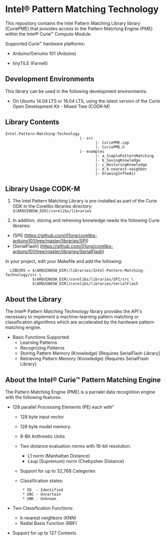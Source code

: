 # Intel® Pattern Matching Technology

This repository contains the Intel Pattern Matching Library library (CuriePME) that provides access to the Pattern Matching Engine (PME) within the Intel® Curie™ Compute Module. 

Supported Curie™ hardware platforms:

* Arduino/Genuino 101 (Arduino)

* tinyTILE (Farnell)


## Development Environments

This library can be used in the following development environments:

* On Ubuntu 14.04 LTS or 16.04 LTS, using the latest version of the Curie Open Development Kit - Mixed Tree (CODK-M)

## Library Contents
```
Intel-Pattern-Matching-Technology
                                 |- src
                                        |- CuriePME.cpp
                                        |- CuriePME.h
                                 |- examples
                                        |- a_SimplePatternMatching
                                        |- b_SavingKnowledge
                                        |- c_RestoringKnowledge
                                        |- d_k-nearest-neighbor
                                        |- DrawingInTheAir 
```

## Library Usage CODK-M

1. The Intel Pattern Matching Library is pre-installed as part of the Curie ODK in the Corelibs libraries directory:  `$(ARDUINOSW_DIR)/corelibs/libraries `

2. In addition, storing and retreiving knowledge needs the following Curie libraries:
  * [SPI] (https://github.com/01org/corelibs-arduino101/tree/master/libraries/SPI)
  * [SerialFlash] (https://github.com/01org/corelibs-arduino101/tree/master/libraries/SerialFlash)

  In your project, edit your Makefile and add the following:

  ```
    LIBDIRS = $(ARDUINOSW_DIR)/libraries/Intel-Pattern-Matching-Technology/src \
	          $(ARDUINOSW_DIR)/corelibs/libraries/SPI/src \
	          $(ARDUINOSW_DIR)/corelibs/libraries/SerialFlash

  ```

## About the Library
The Intel® Pattern Matching Technology library provides the API's necessary to implement a machine-learning pattern matching or classification algorithms which are accelerated by the hardware pattern matching engine.

  + Basic Functions Supported:
     * Learning Patterns
     * Recognizing Patterns
     * Storing Pattern Memory (Knowledge) [Requires SerialFlash Library]
     * Retrieving Pattern Memory (Knowledge) [Requires SerialFlash Library]

## About the Intel® Curie™ Pattern Matching Engine

The Pattern Matching Engine (PME) is a parralel data recognition engine with the following features:
+ 128 parallel Processing Elements (PE) each with"
  
  	- 128 byte input vector 
	- 128 byte model memory.
	- 8-Bit Arithmetic Units
	- Two distance evaluation norms with 16-bit resolution:
        	
		* L1 norm (Manhattan Distance)
        * Lsup (Supremum) norm (Chebyshev Distance)
		
	- Support for up to 32,768 Categories
	- Classification states:
  
           * ID  - Identified
           * UNC - Uncertain
           * UNK - Unknown
		
+ Two Classification Functions:
  
     * k-nearest neighbors (KNN)
     * Radial Basis Function (RBF)
	
+ Support for up to 127 Contexts
  
     

    
     
